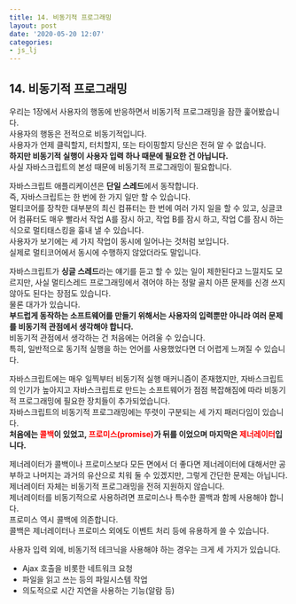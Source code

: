```yaml
---
title: 14. 비동기적 프로그래밍
layout: post
date: '2020-05-20 12:07'
categories:
- js_lj
---
```


## 14. 비동기적 프로그래밍

우리는 1장에서 사용자의 행동에 반응하면서 비동기적 프로그래밍을 잠깐 훑어봤습니다.  
사용자의 행동은 전적으로 비동기적입니다.  
사용자가 언제 클릭할지, 터치할지, 또는 타이핑할지 당신은 전혀 알 수 없습니다.  
**하지만 비동기적 실행이 사용자 입력 하나 때문에 필요한 건 아닙니다.**  
사실 자바스크립트의 본성 때문에 비동기적 프로그래밍이 필요합니다.

자바스크립트 애플리케이션은 **단일 스레드**에서 동작합니다.  
즉, 자바스크립트는 한 번에 한 가지 일만 할 수 있습니다.  
멀티코어를 장착한 대부분의 최신 컴퓨터는 한 번에 여러 가지 일을 할 수 있고, 싱글코어 컴퓨터도 매우 빨라서 작업 A를 잠시 하고, 작업 B를 잠시 하고, 
작업 C를 잠시 하는 식으로 멀티태스킹을 흉내 낼 수 있습니다.  
사용자가 보기에는 세 가지 작업이 동시에 일어나는 것처럼 보입니다.  
실제로 멀티코어에서 동시에 수행하지 않았더라도 말입니다.

자바스크립트가 **싱글 스레드**라는 얘기를 듣고 할 수 있는 일이 제한된다고 느낄지도 모르지만, 사실 멀티스레드 프로그래밍에서 겪어야 하는 정말 골치 아픈 
문제를 신경 쓰지 않아도 된다는 장점도 있습니다.  
물론 대가가 있습니다.  
**부드럽게 동작하는 소프트웨어를 만들기 위해서는 사용자의 입력뿐만 아니라 여러 문제를 비동기적 관점에서 생각해야 합니다.**  
비동기적 관점에서 생각하는 건 처음에는 어려울 수 있습니다.  
특히, 일반적으로 동기적 실행을 하는 언어를 사용했었다면 더 어렵게 느껴질 수 있습니다.

자바스크립트에는 매우 일찍부터 비동기적 실행 매커니즘이 존재했지만, 자바스크립트의 인기가 높아지고 자바스크립트로 만드는 소프트웨어가 점점 복잡해짐에 따라
비동기적 프로그래밍에 필요한 장치들이 추가되었습니다.  
자바스크립트의 비동기적 프로그래밍에는 뚜렷이 구분되는 세 가지 패러다임이 있습니다.  
**처음에는 <span style="color:red">콜백</span>이 있었고, <span style="color:red">프로미스(promise)</span>가 뒤를 이었으며 마지막은 <span style="color:red">제너레이터</span>입니다.**

제너레이터가 콜백이나 프로미스보다 모든 면에서 더 좋다면 제너레이터에 대해서만 공부하고 나머지는 과거의 유산으로 치워 둘 수 있겠지만,
그렇게 간단한 문제는 아닙니다.  
제너레이터 자체는 비동기적 프로그래밍을 전혀 지원하지 않습니다.  
제너레이터를 비동기적으로 사용하려면 프로미스나 특수한 콜백과 함께 사용해야 합니다.  
프로미스 역시 콜백에 의존합니다.  
콜백은 제너레이터나 프로미스 외에도 이벤트 처리 등에 유용하게 쓸 수 있습니다.  

사용자 입력 외에, 비동기적 테크닉을 사용해야 하는 경우는 크게 세 가지가 있습니다.

* Ajax 호출을 비롯한 네트워크 요청
* 파일을 읽고 쓰는 등의 파일시스템 작업
* 의도적으로 시간 지연을 사용하는 기능(알람 등)